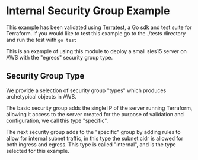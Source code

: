 # Internal Security Group Example

This example has been validated using [Terratest](https://terratest.gruntwork.io/), a Go sdk and test suite for Terraform.
If you would like to test this example go to the ./tests directory and run the test with `go test`

This is an example of using this module to deploy a small sles15 server on AWS with the "egress" security group type.

## Security Group Type

We provide a selection of security group "types" which produces archetypical objects in AWS.

The basic security group adds the single IP of the server running Terraform, allowing it access to the server created for the purpose of validation and configuration, we call this type "specific".

The next security group adds to the "specific" group by adding rules to allow for internal subnet traffic, in this type the subnet cidr is allowed for both ingress and egress. This type is called "internal", and is the type selected for this example.

